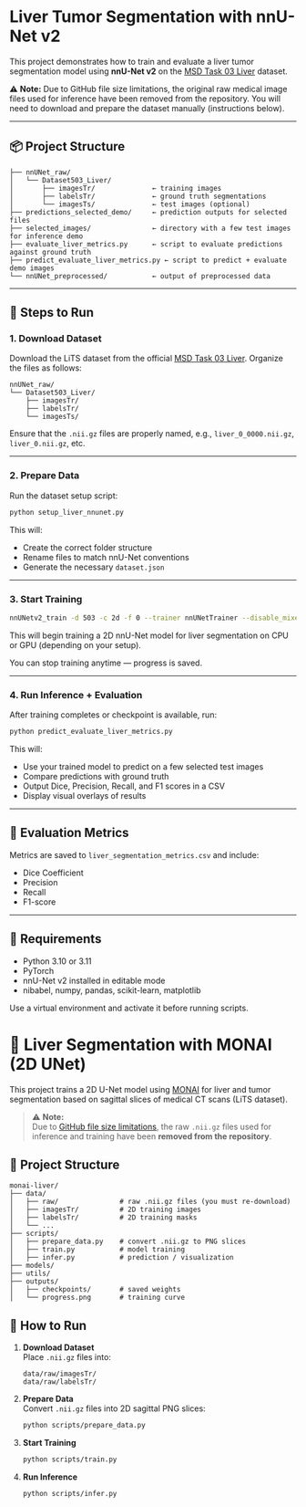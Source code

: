 # Liver Tumor Segmentation with nnU-Net v2

This project demonstrates how to train and evaluate a liver tumor segmentation model using **nnU-Net v2** on the [MSD Task 03 Liver](http://medicaldecathlon.com/) dataset.

⚠️ **Note:** Due to GitHub file size limitations, the original raw medical image files used for inference have been removed from the repository. You will need to download and prepare the dataset manually (instructions below).

---

## 📦 Project Structure

```
├── nnUNet_raw/
│   └── Dataset503_Liver/
│       ├── imagesTr/              ← training images
│       ├── labelsTr/              ← ground truth segmentations
│       └── imagesTs/              ← test images (optional)
├── predictions_selected_demo/     ← prediction outputs for selected files
├── selected_images/               ← directory with a few test images for inference demo
├── evaluate_liver_metrics.py      ← script to evaluate predictions against ground truth
├── predict_evaluate_liver_metrics.py ← script to predict + evaluate demo images
└── nnUNet_preprocessed/           ← output of preprocessed data
```

---

## 🚀 Steps to Run

### 1. Download Dataset

Download the LiTS dataset from the official [MSD Task 03 Liver](http://medicaldecathlon.com/). Organize the files as follows:

```
nnUNet_raw/
└── Dataset503_Liver/
    ├── imagesTr/
    ├── labelsTr/
    └── imagesTs/
```

Ensure that the `.nii.gz` files are properly named, e.g., `liver_0_0000.nii.gz`, `liver_0.nii.gz`, etc.

---

### 2. Prepare Data

Run the dataset setup script:

```bash
python setup_liver_nnunet.py
```

This will:
- Create the correct folder structure
- Rename files to match nnU-Net conventions
- Generate the necessary `dataset.json`

---

### 3. Start Training

```bash
nnUNetv2_train -d 503 -c 2d -f 0 --trainer nnUNetTrainer --disable_mixed_precision

```

This will begin training a 2D nnU-Net model for liver segmentation on CPU or GPU (depending on your setup).

You can stop training anytime — progress is saved.

---

### 4. Run Inference + Evaluation

After training completes or checkpoint is available, run:

```bash
python predict_evaluate_liver_metrics.py
```

This will:
- Use your trained model to predict on a few selected test images
- Compare predictions with ground truth
- Output Dice, Precision, Recall, and F1 scores in a CSV
- Display visual overlays of results

---

## 🧪 Evaluation Metrics

Metrics are saved to `liver_segmentation_metrics.csv` and include:

- Dice Coefficient
- Precision
- Recall
- F1-score

---

## 📌 Requirements

- Python 3.10 or 3.11
- PyTorch
- nnU-Net v2 installed in editable mode
- nibabel, numpy, pandas, scikit-learn, matplotlib

Use a virtual environment and activate it before running scripts.

# 🧠 Liver Segmentation with MONAI (2D UNet)

This project trains a 2D U-Net model using [MONAI](https://monai.io/) for liver and tumor segmentation based on sagittal slices of medical CT scans (LiTS dataset).

> ⚠️ **Note:**  
> Due to [GitHub file size limitations](https://docs.github.com/en/repositories/working-with-files/managing-large-files/about-large-files-on-github), the raw `.nii.gz` files used for inference and training have been **removed from the repository**.

## 📁 Project Structure

```
monai-liver/
├── data/
│   ├── raw/               # raw .nii.gz files (you must re-download)
│   ├── imagesTr/          # 2D training images
│   ├── labelsTr/          # 2D training masks
│   └── ...
├── scripts/
│   ├── prepare_data.py    # convert .nii.gz to PNG slices
│   ├── train.py           # model training
│   ├── infer.py           # prediction / visualization
├── models/
├── utils/
├── outputs/
│   ├── checkpoints/       # saved weights
│   └── progress.png       # training curve
```

## 🚀 How to Run

1. **Download Dataset**  
   Place `.nii.gz` files into:
   ```
   data/raw/imagesTr/
   data/raw/labelsTr/
   ```

2. **Prepare Data**  
   Convert `.nii.gz` files into 2D sagittal PNG slices:
   ```bash
   python scripts/prepare_data.py
   ```

3. **Start Training**  
   ```bash
   python scripts/train.py
   ```

4. **Run Inference**
   ```bash
   python scripts/infer.py
   ```
